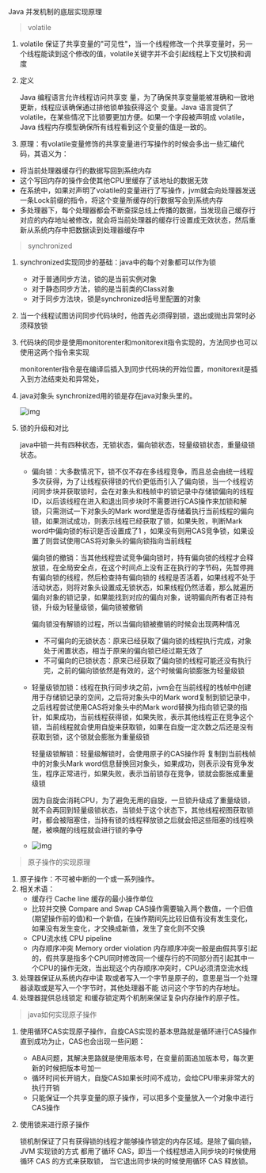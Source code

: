Java 并发机制的底层实现原理

> volatile

1. volatile 保证了共享变量的"可见性"，当一个线程修改一个共享变量时，另一个线程能读到这个修改的值，volatile关键字并不会引起线程上下文切换和调度

2. 定义

   Java 编程语言允许线程访问共享变 量，为了确保共享变量能被准确和一致地更新，线程应该确保通过排他锁单独获得这个 变量。Java 语言提供了 volatile，在某些情况下比锁要更加方便。如果一个字段被声明成 volatile，Java 线程内存模型确保所有线程看到这个变量的值是一致的。

3.  原理：有volatile变量修饰的共享变量进行写操作的时候会多出一些汇编代码，其语义为：

   - 将当前处理器缓存行的数据写回到系统内存
   - 这个写回内存的操作会使其他CPU里缓存了该地址的数据无效
   - 在系统中，如果对声明了volatile的变量进行了写操作，jvm就会向处理器发送一条Lock前缀的指令，将这个变量所缓存的行数据写会到系统内存
   - 多处理器下，每个处理器都会不断查探总线上传播的数据，当发现自己缓存行对应的内存地址被修改，就会将当前处理器的缓存行设置成无效状态，然后重新从系统内存中把数据读到处理器缓存中

> synchronized

1. synchronized实现同步的基础：java中的每个对象都可以作为锁

   - 对于普通同步方法，锁的是当前实例对象
   - 对于静态同步方法，锁的是当前类的Class对象
   - 对于同步方法块，锁是synchronized括号里配置的对象

2. 当一个线程试图访问同步代码块时，他首先必须得到锁，退出或抛出异常时必须释放锁

3. 代码块的同步是使用monitorenter和monitorexit指令实现的，方法同步也可以使用这两个指令来实现

   monitorenter指令是在编译后插入到同步代码块的开始位置，monitorexit是插入到方法结束处和异常处，

4. java对象头 synchronized用的锁是存在java对象头里的。

   ![img](https://img-blog.csdn.net/20151217151455512?watermark/2/text/aHR0cDovL2Jsb2cuY3Nkbi5uZXQv/font/5a6L5L2T/fontsize/400/fill/I0JBQkFCMA==/dissolve/70/gravity/Center)
   
5. 锁的升级和对比

   java中锁一共有四种状态，无锁状态，偏向锁状态，轻量级锁状态，重量级锁状态。

   - 偏向锁：大多数情况下，锁不仅不存在多线程竞争，而且总会由统一线程多次获得，为了让线程获得锁的代价更低而引入了偏向锁，当一个线程访问同步块并获取锁时，会在对象头和栈帧中的锁记录中存储锁偏向的线程ID，以后该线程在进入和退出同步块时不需要进行CAS操作来加锁和解锁，只需测试一下对象头的Mark word里是否存储着执行当前线程的偏向锁，如果测试成功，则表示线程已经获取了锁，如果失败，判断Mark word中偏向锁的标识是否设置成了1 ，如果没有则用CAS竞争锁，如果设置了则尝试使用CAS将对象头的偏向锁指向当前线程

     偏向锁的撤销：当其他线程尝试竞争偏向锁时，持有偏向锁的线程才会释放锁，在全局安全点，在这个时间点上没有正在执行的字节码，先暂停拥有偏向锁的线程，然后检查持有偏向锁的 线程是否活着，如果线程不处于活动状态，则将对象头设置成无锁状态，如果线程仍然活着，那么就遍历偏向对象的锁记录，如果能找到对应的偏向对象，说明偏向所有者正持有锁，升级为轻量级锁，偏向锁被撤销

     偏向锁没有解锁的过程，所以当偏向锁被撤销的时候会出现两种情况
   
     - 不可偏向的无锁状态：原来已经获取了偏向锁的线程执行完成，对象处于闲置状态，相当于原来的偏向锁已经过期无效了
     - 不可偏向的已锁状态：原来已经获取了偏向锁的线程可能还没有执行完，之前的偏向锁依然是有效的，这个时候偏向锁膨胀为轻量级锁
   
   - 轻量级锁加锁：线程在执行同步块之前，jvm会在当前线程的栈帧中创建用于存储锁记录的空间，之后将对象头中的Mark word复制到锁记录中，之后线程尝试使用CAS将对象头中的Mark word替换为指向锁记录的指针，如果成功，当前线程获得锁，如果失败，表示其他线程正在竞争这个锁，当前线程就会使用自旋来获取锁，如果在自旋一定次数之后还是没有获取到锁，这个锁就会膨胀为重量级锁
   
     轻量级锁解锁：轻量级解锁时，会使用原子的CAS操作将 复制到当前栈帧中的对象头Mark word信息替换回对象头，如果成功，则表示没有竞争发生，程序正常进行，如果失败，表示当前锁存在竞争，锁就会膨胀成重量级锁
   
     因为自旋会消耗CPU，为了避免无用的自旋，一旦锁升级成了重量级锁，就不会再回到轻量级锁状态，当锁处于这个状态下，其他线程视图获取锁时，都会被阻塞住，当持有锁的线程释放锁之后就会把这些阻塞的线程唤醒，被唤醒的线程就会进行锁的争夺
   
   - ![img](https://img-blog.csdn.net/20170626122144783?watermark/2/text/aHR0cDovL2Jsb2cuY3Nkbi5uZXQveHV4aWxl/font/5a6L5L2T/fontsize/400/fill/I0JBQkFCMA==/dissolve/70/gravity/Center)

>原子操作的实现原理

1. 原子操作：不可被中断的一个或一系列操作。
2. 相关术语：
   - 缓存行 Cache line 缓存的最小操作单位
   - 比较并交换 Compare and Swap CAS操作需要输入两个数值，一个旧值(期望操作前的值)和一个新值，在操作期间先比较旧值有没有发生变化，如果没有发生变化，才交换成新值，发生了变化则不交换
   - CPU流水线 CPU pipeline  
   - 内存顺序冲突 Memory order violation 内存顺序冲突一般是由假共享引起的，假共享是指多个CPU同时修改同一个缓存行的不同部分而引起其中一个CPU的操作无效，当出现这个内存顺序冲突时，CPU必须清空流水线
3. 处理器保证从系统内存中读 取或者写入一个字节是原子的，意思是当一个处理器读取或是写入一个字节时，其他处理器不能 访问这个字节的内存地址。
4. 处理器提供总线锁定 和缓存锁定两个机制来保证复杂内存操作的原子性。

> java如何实现原子操作

1. 使用循环CAS实现原子操作，自旋CAS实现的基本思路就是循环进行CAS操作直到成功为止，CAS也会出现一些问题：

   - ABA问题，其解决思路就是使用版本号，在变量前面追加版本号，每次更新的时候把版本号加一
   - 循环时间长开销大，自旋CAS如果长时间不成功，会给CPU带来非常大的执行开销
   - 只能保证一个共享变量的原子操作，可以把多个变量放入一个对象中进行CAS操作

2. 使用锁来进行原子操作

   锁机制保证了只有获得锁的线程才能够操作锁定的内存区域。是除了偏向锁，JVM 实现锁的方式 都用了循环 CAS，即当一个线程想进入同步块的时候使用循环 CAS 的方式来获取锁， 当它退出同步块的时候使用循环 CAS 释放锁。

   

   

   